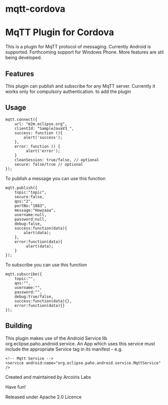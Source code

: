 mqtt-cordova
============

# MqTT Plugin for Cordova

This is a plugin for MqTT protocol of messaging. Currently Android is supported. Forthcoming support for Windows Phone. More features are stil being developed.

## Features

This plugin can publish and subscribe for any MqTT server. Currently it works only for compulsory authentication.
to add the plugin 

## Usage

```
mqtt.connect({
    url: "m2m.eclipse.org",
    clientId: "SampleJavaV3_",
    success: function (){
        alert('success');
    },
    error: function () {
         alert('error');
    }    
	cleanSession: true/false, // optional
    secure: false/true // optional
});
```

To publish a message you can use this function

```
mqtt.publish({
    topic:"topic",
    secure:false,
    qos:"2",
    portNo:"1883",
    message:"Howzaaa",
    username:null,
    password:null,
    debug:false,
    success:function(data){
        alert(data);
    },
    error:function(data){
         alert(data);
    }
});
```

To subscribe you can use this function

```
mqtt.subscribe({
	topic:"",
	qos:"",
	username:"",
	password:"",
	debug:true/false,
	success:function(data){},
	error:function(data){}
});
```

## Building

This plugin makes use of the Android Service lib org.eclipse.paho.android.service. An App which uses this service must include the appropriate Service tag in its manifest - e.g.

	<!-- Mqtt Service -->
	<service android:name="org.eclipse.paho.android.service.MqttService" />


Created and maintained by Arcoiris Labs

Have fun!

Released under Apache 2.0 Licence
